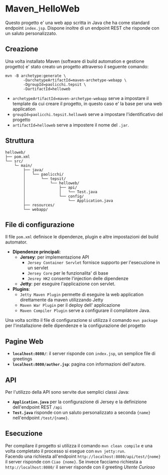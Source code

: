 # Maven_HelloWeb
Questo progetto e' una web app scritta in Java che ha come standard endpoint ```index.jsp```. Dispone inoltre di un endpoint REST che risponde con un saluto personalizzato.

## Creazione
Una volta installato Maven (software di build automation e gestione progetto) e' stato creato un progetto attraverso il seguente comando:
```
mvn -B archetype:generate \
        -DarchetypeArtifactId=maven-archetype-webapp \
        -DgroupId=paolicchi.tepsit \
        -DartifactId=helloweb
```
- ```archetypeArtifactId=maven-archetype-webapp```  serve a impostare il template da cui creare il progetto, in questo caso e' la base per una web application
- ```groupId=paolicchi.tepsit.helloweb``` serve a impostare l'identificativo del progetto
- ```artifactId=helloweb``` serve a impostere il nome del ```.jar```.

## Struttura
```
helloweb/
├── pom.xml
└── src/
    └─ main/
        ├── java/
        │   └── paolicchi/
        │       └── tepsit/
        │           └── helloweb/
        │               ├── api/
        │               │   └── Test.java
        │               └── config/
        │                   └── Application.java
        ├── resources/
        └── webapp/
```
## File di configurazione
Il file ```pom.xml``` definisce le dipendenze, plugin e altre impostazioni del build automator. 
* **Dipendenze principali**:
  * **Jersey**: per implementazione API
    * ```Jersey Container Servlet``` fornisce supporto per l'esecuzione in un servlet
    * ```Jersey Core``` per le funzionalita' di base
    * ```Jesrey HK2``` consente l'injection delle dipendenze
  * **Jetty**: per eseguire l'applicazione con servlet.
* **Plugins**:
  * ```Jetty Maven Plugin``` permette di eseguire la web application direttamente da maven utilizzando Jetty
  * ```Maven War Plugin``` per il deploy dell' applicazione
  * ```Maven Compiler Plugin``` serve a configurare il compilatore Java.

Una volta scritto il file di configurazione si utilizza il comando ```mvn package``` per l'installazione delle dipendenze e la configurazione del progetto
## Pagine Web
* **```localhost:8080/```**: il server risponde con ```index.jsp```, un semplice file di greetings
* **```localhost:8080/author.jsp```**: pagina con informazioni dell'autore.
## API
Per l'utilizzo della API sono servite due semplici classi Java:
* **```Application.java```** per la configurazione di Jersey e la definizione dell'endpoint REST ```/api```
* **```Test.java```** risponde con un saluto personalizzato a seconda ```{name}``` nell'endpoint ```/test/{name}```.

## Esecuzione
Per compilare il progetto si utilizza il comando ```mvn clean compile``` e una volta completato il processo si esegue con ```mvn jetty:run```.\
Facendo una richiesta all'endpoint ```http://localhost:8080/api/test/{nome}``` il server risponde con ```Ciao {nome}```.
Se invece facciamo richiesta a ```http://localhost:8080/``` il server risponde con il greeting *Utente Curioso*